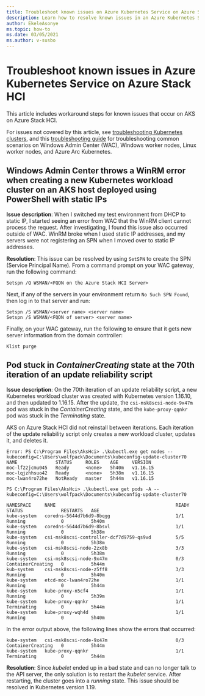 ```yaml
---
title: Troubleshoot known issues on Azure Kubernetes Service on Azure Stack HCI
description: Learn how to resolve known issues in an Azure Kubernetes Service (AKS) on Azure Stack HCI deployment.
author: EkeleAsonye
ms.topic: how-to
ms.date: 03/05/2021
ms.author: v-susbo
---
```


# Troubleshoot known issues in Azure Kubernetes Service on Azure Stack HCI

This article includes workaround steps for known issues that occur on AKS on Azure Stack HCI.

For issues not covered by this article, see [troubleshooting Kubernetes clusters](https://kubernetes.io/docs/tasks/debug-application-cluster/troubleshooting/), and this [troubleshooting guide](./troubleshoot.md) for troubleshooting common scenarios on Windows Admin Center (WAC), Windows worker nodes, Linux worker nodes, and Azure Arc Kubernetes.

## Windows Admin Center throws a WinRM error when creating a new Kubernetes workload cluster on an AKS host deployed using PowerShell with static IPs

**Issue description**: When I switched my test environment from DHCP to static IP, I started seeing an error from WAC that the WinRM client cannot process the request. After investigating, I found this issue also occurred outside of WAC. WinRM broke when I used static IP addresses, and my servers were not registering an SPN when I moved over to static IP addresses. 

**Resolution**: This issue can be resolved by using `SetSPN` to create the SPN (Service Principal Name). From a command prompt on your WAC gateway, run the following command: 

```
Setspn /Q WSMAN/<FQDN on the Azure Stack HCI Server> 
```

Next, if any of the servers in your environment return `No Such SPN Found`, then log in to that server and run:  

```
Setspn /S WSMAN/<server name> <server name> 
Setspn /S WSMAN/<FQDN of server> <server name> 
```

Finally, on your WAC gateway, run the following to ensure that it gets new server information from the domain controller:

```
Klist purge 
```

## Pod stuck in _ContainerCreating_ state at the 70th iteration of an update reliability script

**Issue description**: On the 70th iteration of an update reliability script, a new Kubernetes workload cluster was created with Kubernetes version 1.16.10, and then updated to 1.16.15. After the update, the `csi-msk8scsi-node-9x47m` pod was stuck in the _ContainerCreating_ state, and the `kube-proxy-qqnkr` pod was stuck in the _Terminating_ state. 

AKS on Azure Stack HCI did not reinstall between iterations. Each iteration of the update reliability script only creates a new workload cluster, updates it, and deletes it. 

```output
Error: PS C:\Program Files\AksHci> .\kubectl.exe get nodes --kubeconfig=C:\Users\wolfpack\Documents\kubeconfig-update-cluster70 
NAME              STATUS     ROLES    AGE     VERSION 
moc-lf22jcmu045   Ready      <none>   5h40m   v1.16.15 
moc-lqjzhhsuo42   Ready      <none>   5h38m   v1.16.15 
moc-lwan4ro72he   NotReady   master   5h44m   v1.16.15

PS C:\Program Files\AksHci> .\kubectl.exe get pods -A --kubeconfig=C:\Users\wolfpack\Documents\kubeconfig-update-cluster70

NAMESPACE     NAME                                            READY   STATUS              RESTARTS   AGE 
kube-system   coredns-5644d7b6d9-8bqgg                        1/1     Running             0          5h40m 
kube-system   coredns-5644d7b6d9-8bsvl                        1/1     Running             0          5h38m 
kube-system   csi-msk8scsi-controller-dcf7d9759-qs9vd         5/5     Running             0          5h38m 
kube-system   csi-msk8scsi-node-2zx8b                         3/3     Running             0          5h38m 
kube-system   csi-msk8scsi-node-9x47m                         0/3     ContainerCreating   0          5h44m 
kub-system    csi-msk8scsi-node-z5ff8                         3/3     Running             0          5h40m 
kube-system   etcd-moc-lwan4ro72he                            1/1     Running             0          5h44m 
kube-system   kube-proxy-n5cf4                                1/1     Running             0          5h39m 
kube-system   kube-proxy-qqnkr                                1/1     Terminating         0          5h44m 
kube-system   kube-proxy-wqh4d                                1/1     Running             0          5h40m 
```

In the error output above, the following lines show the errors that occurred:

```
kube-system   csi-msk8scsi-node-9x47m                         0/3     ContainerCreating   0          5h44m
kube-system   kube-proxy-qqnkr                                1/1     Terminating         0          5h44m
```

**Resolution**: Since _kubelet_ ended up in a bad state and can no longer talk to the API server, the only solution is to restart the _kubelet_ service. After restarting, the cluster goes into a _running_ state. This issue should be resolved in Kubernetes version 1.19. 